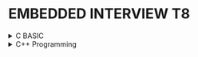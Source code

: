 # EMBEDDED INTERVIEW T8

<details> <summary> C BASIC </summary> 

## Lesson 1: C Basic

### 1. Datatype
- Khai báo kiểu dữ liệu rất quan trọng, không được thiếu, không được thừa 
- Các kiểu dữ liệu unsign: uint8_t, uint16_t, uint32_t, uint64_t

- VD kích thước của biến sau:
    uint8_t var; có 8-bit tuong duong 2^8=256: 0-> 255
    int8_t var; có 8-bit tuong duong 2^8=256/2 : -128 -> 127
    uint16_t var1; có 16-bit tuong duong 2^16 = 65536: tu 0-> 65535

### 2. TypeDef
- Một kiểu định nghĩa

Ví dụ sau định nghĩa lại kieuInt là kiểu int (Thay thế một tên khác nhưng bản chất vẫn là int)

```cpp  
typedef int kieuInt;

int main(int argc, char const *argv[])
{
    kieuInt bienA = 28;
    printf(" Test: %d\n", bienA);

    return 0;
}
```
### 3. Câu lệnh điều kiện
#### If Else

```cpp
    int i = 20;

    if (i>20){
        printf("i > 20\n");
    } else if(i==20){
        printf("i = 20\n");
    } else {
        printf("i < 20\n");
    }
```

#### Switch Case
- Cách hoạt động
    - Kiểm tra giá trị đầu tiên
    - Nếu case tương ứng với giá trị sẽ thực thi lệnh và break để thoát vòng lặp
    - 
```cpp
    int i = 0; 

    switch (i){
    case 1:
        printf("Case 1\n");
        break;
    case 2:
        printf("Case 2\n");
        break;
    case 2:
        printf("Case 2\n");
        break;
    default: 
        printf("Case ngoai le\n");
        break;
    }
```

- Trường hợp đặc biệt nếu i bằng 1 hoặc 2 đều print giá trị ở case 2
- break giúp thoát ra khỏi vòng lặp

```cpp
    int i = 0; 

    switch (i){
    case 1:
        
    case 2:
        printf("Case 2\n");
        break;
    case 2:
        printf("Case 2\n");
        break;
    default: 
        printf("Case ngoai le\n");
        break;
    }
```
### 4. Enum
- Cách thiết kế switch case với enum
- enum gán giá trị thằng sau lớn hơn giá trị trước 1 đơn vị
```cpp
typedef enum {
    THANG_MOT, // 0
    THANG_HAI, // 1
    THANG_BA,
    THANG_TU,
    THANG_NAM,
    THANG_SAU,
    THANG_BAY,
    THANG_TAM, // 7
    THANG_CHIN =20, // Neu gan gia tri khac thì thằng tiếp theo sẽ tăng 1 giá trị
    THANG_MUOI,  // 21
    THANG_MUOI_MOT, // 22
    THANG_MUOI_HAI
} typeThang; // Dinh nghia lai bang label thang

int main(int argc, char const *argv[])
// int main() 
{
    typeThang thang = THANG_MOT;
    
    switch (thang)
    {
        case THANG_MOT:
        case THANG_BA:
        case THANG_NAM:
        case THANG_BAY:
        case THANG_TAM:
        case THANG_MUOI:
        case THANG_MUOI_HAI:
            printf("Thang co 31 ngay\n");
            break;
        case THANG_TU:
        case THANG_SAU:
        case THANG_CHIN:
        case THANG_MUOI_MOT:
            printf("Thang co 30 Ngay\n");
            break;
        case THANG_HAI:
            printf("Thang co 28 Ngay\n");
            break;
        default: 
            printf("Case ngoai le\n");
            break;
    }
    return 0;
}
```

### 6. Loop
#### 6.1 For
Cú pháp
for ( < Khai báo giá trị ban đầu>, < điều kiện  (đúng thì chạy chương trình)>, <Toán tử, thực hiện cuối cùng> )

```cpp
    int main(int argc, char const *argv[])
{
    for (int  i = 0 ; i< 10;i++ ){
        printf("i = %d\n",i);
        
    }
    return 0;
}
```

- Cách viết khác
```cpp
int main(int argc, char const *argv[])
{
    int i = 0;
    for (; i< 10; ){
        printf("i = %d\n",i);
        i++;
    }
    return 0;
}
```
##### Continue
- Bỏ qua chương trình

```cpp
int main(int argc, char const *argv[])
{
    for (int  i = 0 ; i< 10;i++){
        if (i ==5){
            continue;
        }
        // Nếu i mà == 5 thì sẽ không in dòng lệnh sau, mà bỏ qua
        printf("i = %d\n",i);
    }
    return 0;
}
```
#### 6.2 While
| While |  Do - While  |
|:-----:|:--------:|
| Chương trình kiểm tra điều kiện trước rồi với chạy chương trình   | Chương trình chạy trước 1 lần rồi mới kiểu tra điều kiện| 

```cpp
int main(int argc, char const *argv[])
{
    int  i = 0;

    while (i<10)
    {
        printf("i = %d\n", i);
        i++;
    }
    return 0;
}
```
#### 6.3 Do - While
- Chương trình chạy trước một lần rồi mới kiểm tra điều kiện
```cpp
int main(int argc, char const *argv[])
{
    int  i = 0;
    do 
    {
        printf("i = %d\n", i);
        i++;
    } while (i==0)
    return 0;
}
```

## Lesson 2: Pointer
### 1. Pointer Giá trị 
```cpp
int a = 10; // Giá trị a có địa chỉ là 0x01

``` 
| Địa chỉ |  Giá trị  |
|:-----:|:--------:|
| 0x01| 10| 

```cpp
int *ptr = 0x01 ; // Địa chỉ là 0x01 có giá trị là kiểu dữ liệu int

&a = 0x01; // Lấy địa chỉ
```

```cpp
int main(int argc, char const *argv[])
{
    int a =10;

    int *ptr = &a; // 0x01 Dia chi 

    printf("Dia chi a: %p\n", &a);

    printf("Gia tri cua bien ptr: %p\n", ptr);

    return 0;
}
```

### 2. Pointer Hàm 
- Con trỏ trỏ đến một hàm
- Cú pháp:
void (*Tencontro)(<input của con trỏ>)

```cpp
void tong(int a, int b){
    printf("Tong: %d va %d = %d \n", a, b, a+b);
} 

void hieu(int a, int b){
    printf("Hieu: %d va %d = %d \n", a, b, a-b);
}

int tich(int a, int b){
    return a*b;
}

int main( int argc, char const *argv[]) {

    int (*ptrTich)(int, int) = &tich;

    printf("Tich: %d\n ", ptrTich(5,5));

    return 0;

}
```
#### Pointer Hàm với input là pointer
```cpp
void tong(int a, int b){
    printf("Tong: %d va %d = %d \n", a, b, a+b);
} 

void hieu(int a, int b){
    printf("Hieu: %d va %d = %d \n", a, b, a-b);
}

void tinhToan( int a, int b, void (*ptr)(int a, int b)){
    printf("Ham tinh toan\n");
    ptr(a,b);
}

int main(int argc, char const *argv)
{
    tinhToan(5,6, &tong);

    tinhToan(7,3, &hieu);
    
    return 0;

}
```
#### void pointer
    Lỗi cần tránh khi khai báo con trỏ
- Trong trường hợp sau sẽ bị lỗi khi khai báo con trỏ char mà trỏ đến vị trí int => Khắc phục bằng con trỏ void

```cpp
int main(int argc, char const *argv[])
{
    int a =10;

    char *ptr = &a; 
    return 0;
    // Chương trình báo lỗi
}

```
- Khắc phục sẽ sử dụng con trỏ void.
- Chú ý khai báo kiểu dữ liệu cho con trỏ void => Ép kiểu dữ liệu

```cpp
int main(int argc, char const *argv[])
{
    void *ptr;

    int a =10;
    char *ptr = &a; 


    double b = 10.2;

    char c = 'A';

    char *ptr = &a; 
    return 0;
}

```

## Lesson 3: Memory Allocation

![Ảnh Phân vùng nhớ](https://i0.wp.com/securitydiaries.com/wp-content/uploads/2018/11/memory-segmets.png?w=340&ssl=1)

#### Text :

- Quyền truy cập chỉ Read và nó chưa lệnh để thực thi nên tránh sửa đổi instruction. 

- Chứa khai báo hằng số trong chương trình (.rodata)

Khi chương trình napjp vào VXL (sử lưu vào bộ nhớ Flask - Tắt đi mở lại vẫn còn lưu lại), Khi sử dụng sẽ Copy chương trình vào phân vùng RAM để chạy ( Do tốc độ chạy trên Ram nhanh hơn tuy nhiên Ram không lưu lại khi tắt máy)

- Chỉ đọc không sử đổi được chương trình 

Ví dụ các biến `const int i = 10;` được lưu ở Phân vùng Text

#### Data:

– Quyền truy cập là read-write.

– Chứa biến toàn cục or biến static với giá trị khởi tạo khác không.

– Được giải phóng khi kết thúc chương trình.

Ví dụ: 
    - static toàn cục `static int b = 20;` 

    - static cục bộ

```cpp
void test(){
    static int b = 20;
}
```

#### Bss:

– Quyền truy cập là read-write.

– Chứa biến toàn cục or biến static với giá trị **khởi tạo bằng không** or **không khởi tạo**.

– Được giải phóng khi kết thúc chương trình.

Lưu ý:
- Giống phân vùng data nhưng không khởi tạo giá trị ban đầu.

- Cho dù sau này biến này có gán giá trị nhưng vẫn ở nguyên trong vùng nhớ này **không chuyển sang vùng data**

Ví dụ: `static int b;`

#### Stack:

– Quyền truy cập là read-write.

– Được sử dụng cấp phát cho biến local, input parameter của hàm,…

– Sẽ được giải phóng khi ra khỏi block code/hàm

```cpp
void tong(int a, int b){
    int c;
    c = a + b;
    printf("Tong a va b: %d\n", c);
    printf(" Dia chi a: %p\n", &a);
    printf(" Dia chi b: %p\n", &b);
    printf(" Dia chi c: %p\n", &c);
}

int main(int argc, char const *argv[])
{   
    tong(6,9);
    // int a = 6; // 0xc1
    // int b = 9; // 0xc5
    // int c;       //0ca3
    printf("-----");
    tong(2,10);

    return 0;

}

```
Sau khi sử dụng địa chỉ cho các biến ở tong(6,9), nó sẽ thu hồi vùng nhớ lại sau khi thực thi chương trình xong; khi mà thực hiện chương trình mới nó sử dụng lại các địa chỉ đó để thực thi chương trình tiếp theo; Do đó khi print các Địa chỉ giữa 2 chương trình khác nhau là như nhau

Output
    Tong a va b: 15
    Dia chi a: 00000000005ffe80
    Dia chi b: 00000000005ffe88
    Dia chi c: 00000000005ffe6c
    -----
    Tong a va b: 12
    Dia chi a: 00000000005ffe80
    Dia chi b: 00000000005ffe88
    Dia chi c: 00000000005ffe6c


#### Heap:
    – Quyền truy cập là read-write.

    – Được sử dụng để cấp phát bộ nhớ động như: Malloc, Calloc, …

    – Sẽ được giải phóng khi gọi hàm free,…

```cpp
#include <stdint.h>

int main(){
    
    uint32_t *ptr = array;

    for (int  i = 0; i<5; i++){
        
        printf("Dia chi: %p\n", ptr+i);

        printf("Gia tri: %d\n", *(ptr+i));

    }
    
    return 0;
}
```

```cpp
#include<stdio.h>
#include <stdint.h>
#include <stdlib.h>

int main(){
    
    uint32_t array[] = {1,7,8,2,9};  // Cái này khai báo và fix ô nhớ cứng

    // Ví dụ khai báo một cái mảng mà không biết trước được độ lớn thì cần sử dụng cấp phát động
    uint8_t *ptr = (uint8_t *)malloc(5); // malloc hàm trả về một địa chỉ ( không biết kiểu dữ liệu gì => Cần ép kiểu)       
    // uint8_t 1byte => malloc 5 ô nhớ là 5 byte

    // nếu Kiểu dữ liệu là uint16_t thì cần 10 ô nhớ

    for (int  i = 0; i<5; i++){
        
        ptr[i] = 2*i;

    }

    for (int  i = 0; i<5; i++){
        
        printf("i: %p\n", &ptr[i]);

    }
    // Code vẫn chạy tuy nhiên, ở các địa chỉ mà không khai báo, Ram vẫn hiểu là chưa gán giá trị và sau này có thể gán giá trị khác và ảnh hưởng tới chương trình
    // Tổng quát thì cần khai báo như sau:

    // uint16_t *ptr = (uint16_t *)malloc(5 * sizeof(uint16_t));

    // Cách thay đổi kích thước của vùng nhớ này
    // realloc(< Địa chỉ cần thay đổi>, <Size của vùng nhớ mới>);

    ptr = (uint16_t *)realloc(ptr, 7 * sizeof(uint16_t));

    return 0;
}
```


## Lesson 4: Variable

### Biến Static
```cpp
void count(){
    static int i= 0;    // Khởi tạo địa chỉ  0x01 có gí trị = 0
    // Biến static chỉ tạo 1 lần và sử dụng cho toàn chươ chương trình, cho dù có chạy lại chương trình cũng không chạy lại
    // Tạo duy nhất một lần và tồn tại sử dụng hết vòng đời chương trình

    int x =0;           // Khởi tạo tại địa chỉ 0xc1 có giá trị = 0 
    // chạy lại chương trình này sẽ lại khởi tạo địa chỉ mới với giá trị 0

    printf("i = %d, x = %d\n", i, x);
    x++;
    i++;
}
int main(int argc, char const *argv[])
{
    count(); 

    count();
    
    count();
}s

// Output
// i = 0, x = 0
// i = 1, x = 0
// i = 2, x = 0
```
### Biến Extern

VD: Muốn gọi biến a ở file test. sang file main.c, ta thực hiện ở file main.c như sau:
```cpp
extern a;
```


Tại Terminal gõ: gcc main.c test.c --> enter Gõ ./main

- Khi dùng extern không lấy được đc biến từ static vì biến này chỉ tồn tại trong file đó thôi
- Ứng dụng của static toàn cục cho thiết kế thư viện, user chỉ quan tâm input và output và không để người dùng can thiệp vào quá trình xử lý tính toán của chương trình

```cpp
void input 

```


## Lesson 5: Compiler

- Quá trình của một chương trình:
    * Source file: main.c (.c/.h/.cpp/.)
    * Preprocessor: Tiền xử lý -> Tạo ra file Preprocessed Source (main.i)
        
        cú pháp `gcc -E main.c -o main.i`
    * Compiler => Tạo ra file Assembly code (main.s)
        
        Cú pháp `gcc  main.i -o main.s`
    * Assembler => Object File main.o (chương trình này hỗ trợ mã Hex và BIN)
    * Linker => Tạo file cuối executable (với Window tạo .exe/ vi điều khiển thì tạo .hex hoặc .bin)

![Compiler Process](./Image/Compiler.png)


## Lesson 6: MACRO

### ifndef 
`#ifndef SIZE` Nếu có LABEL nào được định nghĩa chưa, Nếu nó định nghĩa rồi thì không sử dụng nội dung trong này
- Chỉ xảy ra ở quá trình tiền xử lý 
- Ứng dụng xây dựng thư viên để định nghĩa các Label và khi chạy lại không định nghĩa nữa

```cpp
// #define SIZE 20

#ifndef SIZE
// Nội dung trong này không sử dụng

int var = 20;

#endif

int main(int argc, char const *argv[])
{

    return 0;
}
```

<details><summary>Cách người ta quy chuẩn đặt tên </summary>
<p>

__STM8S_IT_H
Tên file_Interupt_Header

</p>
</details>

### Macro xây dựng thư viện
- Ứng dụng chương trình Macro vào build thư viện
- Quá trình này xảy ra ở Tiền xử lý chưa đi vào chương trình
Chương trình thư viện  "lib.c"
```cpp

#define STM32F103 0
#define ATMEGA 1
#define PIC16F887 2

// Các thanh ghi ở đây mang tính ví dụ (ALU, AIT)

#if MCU == STM32F103

void Blinkled(){
    DRC = !DRC;
    delay(1000);
}

#elif MCU == ATMEGA

void Blinkled(){
    ALU = !ALU;
    delay(1000);
}

#elif MCU == PIC16F887

void Blinkled(){
    AIT = !AIT;
    delay(1000);
}

#endif

```

Chương trình chính main.c, #include lib.c vào
```cpp
#include <stdio.h>
#define MCU PIC16F887 // THAY ĐỔI MACRO Ở ĐÂY CHƯƠNG TRÌNH SẼ BUILD THEO THƯ VIỆN IF ELSE
#include "lib.c"


int main(int argc, char const *argv[])
{
    while (1)
    {
        /* code */
        Blinkled();
    }
        
    return 0;
}
```


### Macro function

```cpp
#define SUM(a,b) a+b

int main(int argc, char const *argv[])
{
    printf("Tong a va b:  %d\n", SUM(5,6));

    printf("Tong a va b:  %d\n", SUM(1,7));

    printf("Tong a va b:  %d\n", SUM(8,2));

    return 0;

}
```
#### Multiline Macro

- Sử dụng macro multiline như một function
- Yêu cầu có dâu “\” cuối mỗi hàng; Ngoại trừ dòng cuối cùng để khai báo macro funtion
```cpp
#include<stdio.h>

#define CREATE_FUNC(name, cmd)  \
void name(){                    \
    printf("%s", (char*)#cmd);  \
}

// Thêm dấu "#" trước label để hiểu là chuỗi 

CREATE_FUNC(test, This is test 1\n);

CREATE_FUNC(test2, This is test 2\n);

int main(int argc, char const *argv[])
{
    test();

    test2();
    
    return 0;

}

```

Ví dụ khác
```cpp
#include<stdio.h>

#define CREATE_FUNC(name, cmd)  \
void name(){                    \
    printf("%s", (char*)#cmd);  \
}

CREATE_FUNC(test, This is test 1\n);

CREATE_FUNC(test2, This is test 2\n);

// Thêm dấu # để hiểu là chuỗi 

#define CREATE_VARIABLE(name)  \
int name__##var;                \
int name__##var2;               \
int name__##var3;               

// Thêm dấu ## để Nối 2 chuỗi với nhau

#define VAR(...) __VA_ARGS__

int main(int argc, char const *argv[])
{
    // test();

    // test2();
    
    // CREATE_VARIABLE(test);

    // VAR(int a, int b, int c;); // Hiển thị cái gì nhập vào 

    return 0;

}
```


`#define VAR(...) __VA_ARGS__`
- The __VA_ARGS__ refers back again to the variable arguments in the macro itself.



### Struct & Union
#### Struct
- Kiểu dữ liệu do người dùng tự định nghĩa
```cpp
typedef struct{
    int x;
    int y;
    int z;
} typeData;

int main(int argc, char const *argv[])
{
    // typeData Data = {1,2,3};
    
    typeData Data;
    
    Data.x = 30;

    Data.y = 50;

    Data.z = 2;

    printf("x = %d, y = %d, z = %d \n", Data.x, Data.y, Data.z);

    return 0;
}
```


```cpp
typedef struct{
    uint8_t var; // 8 bit = 1 byte
    uint32_t var2; // 32 bit = 4 byte
} typeData;

int main(int argc, char const *argv[])
{

    printf("size = %d byte\n", sizeof(typeData));   // Kết quả là 8 byte

    return 0;
}
```


```cpp

#include <stdio.h>
#include <stdint.h>

typedef struct{
    uint32_t var;    // 8 bit = 1 byte
    uint8_t var2;  // 32 bit = 4 byte
    uint8_t var3;   // 8 bit = 1 byte
} typeData;

// Tổng dung lượng là 8 byte

// Một lần quét dựa vào kiến trúc Vi xử lý
// Với riêng compiler Gcc, với mỗi lần quét lấy kích thước kiểu dữ liệu member lớn nhất làm size chung của những member khác
// Tính toán sử dụng thứ tự member hợp lý để tối ưu dung lượng

typedef struct{
    uint8_t var1[5];    //   4 byte + 1 byte
    uint16_t var2[2];  // 2 byte * 2
    uint32_t var3[2];   //  4 byte *2
} typeData2;            // Tổng dung lượng là 20 byte


// Struct địa chỉ độc lập 

int main(int argc, char const *argv[])
{
    
    printf("size = %ld byte\n", sizeof(typeData2));   // Kết quả là 8 byte

    typeData2 test;

    printf("Dia chi test     : %p\n", &test);       //00000000005ffe80

    printf("Dia chi test.var1: %p\n", &test.var1);  //00000000005ffe80

    printf("Dia chi test.var2.0: %p\n", &test.var2[0]);  //00000000005ffe86

    printf("Dia chi test.var2.1: %p\n", &test.var2[1]);  //00000000005ffe86

    printf("Dia chi test.var3: %p\n", &test.var3);  //00000000005ffe8c
    return 0;
}
```

#### Union

```cpp

#include <stdio.h>
#include <stdint.h>

typedef union{
    uint8_t var1[5];    
    uint8_t var2[3]; 
    uint8_t var3[2];   
} typeData;            


int main(int argc, char const *argv[])
{
    
    printf("size = %ld byte\n", sizeof(typeData));   

    typeData test;

    for ( int i = 0; i<5; i++){
        test.var1[i] = i; // 0 1 2 3 4
    }

    for ( int i = 0; i<3; i++){
        test.var2[i] = 3*i; // 0 3 6
    }

    for ( int i = 0; i<2; i++){
        test.var3[i] = 2*i; //  0 2 
    }

    for ( int i = 0; i < 5; i++){
        printf("%d\n", test.var1[i]);  
    }
    
    return 0;

}

```

## Lesson 8: BITMASK

### Thao tác Bit


</details>



<details> <summary> C++ Programming  </summary> 

## Class


```cpp
#include <iostream>
#include <stdint.h>
#include <string.h>

using namespace std;

class sinhvien 
{
    public: // Khai báo các biến riêng của đối tượng đó thôi
        uint8_t ID;
        string NAME;
        uint8_t OLD;

        // sinhvien(uint8_t id, string name, uint8_t old); // Mặc định đã có

        void setNAME(string name){
            NAME = name;
        }
        
};


int main(){

    sinhvien sv; // Tạo một cái đối tượng của class sinhvien; còn sv là một đối tượng

    sv.setNAME("tuan"); // Gán biến cho các đối tượng

    int key = 0;
    cout << sv.NAME;
    return 0;
}
```

Nhập và xuất trong C++
```cpp
int main(){
    cout << "Nhap key: ";

    cin >> key;
    cout << key;
}
```

Cách khai báo class khác
</details>
